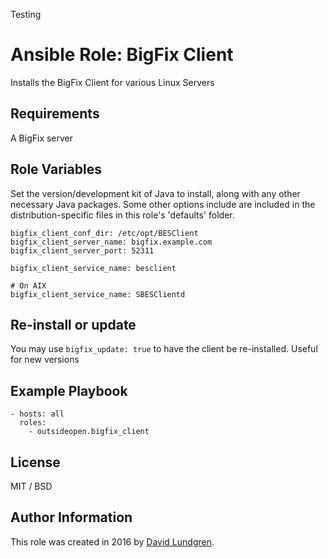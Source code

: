 Testing

# Ansible Role: BigFix Client

Installs the BigFix Client for various Linux Servers

## Requirements

A BigFix server

## Role Variables

Set the version/development kit of Java to install, along with any other necessary Java packages. Some other options include are included in the distribution-specific files in this role's 'defaults' folder.

    bigfix_client_conf_dir: /etc/opt/BESClient
    bigfix_client_server_name: bigfix.example.com
    bigfix_client_server_port: 52311
    
    bigfix_client_service_name: besclient
    
    # On AIX
    bigfix_client_service_name: SBESClientd

## Re-install or update

You may use `bigfix_update: true` to have the client be re-installed. Useful for new versions

## Example Playbook

    - hosts: all
      roles:
        - outsideopen.bigfix_client

## License

MIT / BSD

## Author Information

This role was created in 2016 by [David Lundgren](https://www.github.com/dlundgren/).
